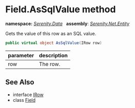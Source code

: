 # Field.AsSqlValue method
**namespace:** *[Serenity.Data](../../README.md#serenity.data-namespace)*   **assembly**: *[Serenity.Net.Entity](../../README.md)*

Gets the value of this row as an SQL value.

```csharp
public virtual object AsSqlValue(IRow row)
```

| parameter | description |
| --- | --- |
| row | The row. |

## See Also

* interface [IRow](../IRow.md)
* class [Field](../Field.md)